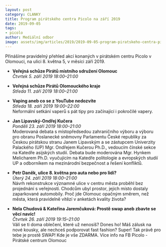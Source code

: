 ```yaml
---
layout: post
category: CLANKY
title: Program pirátského centra Picolo na září 2019
date: 2019-09-05
tags: 
- picolo
author: Mediální odbor
image: assets/img/articles/2019/2019-09-05-program-piratskeho-centra-picolo-na-zari-2019.jpg  #751x422 pixelu
---
```

Přinášíme pravidelný přehled akcí konaných v pirátském centru Picolo v Olomouci, na ulici 8. května 5, v měsíci září 2019.

* **Veřejná schůze Pirátů místního sdružení Olomouc**  
*Čtvrtek 5. září 2019 18:00–21:00*  

* **Veřejná schůze Pirátů Olomouckého kraje**  
*Středa 11. září 2019 18:00–21:00*  

* **Vaping aneb co se z YouTube nedozvíte**  
*Středa 18. září 2019 19:00–22:00*  
Neformální setkání vaperů s pát tipy pro začínající i pokročilé vapery.

* **Jan Lipavský-Ondřej Kučera**  
*Pondělí 23. září 2019 18:00–21:00*  
Moderovaná debata s místopředsedou zahraničního výboru a výboru pro obranu Poslanecké sněmovny Parlamentu České republiky za Českou pirátskou stranu Janem Lipavským a se zástupcem Univerzity Palackého (UP) Mgr. Ondřejem Kučerou Ph.D., vedoucím čínské sekce na Katedře asijských studií. Debata bude moderována Mgr. Hynkem Melicharem Ph.D. vyučujícím na Katedře politologie a evropských studií UP a odborníkem na mezinárodní bezpečnost a řešení konfliktů.

* **Petr Daněk, ulice 8. května pro auta nebo pro lidi?**  
*Úterý 24. září 2019 18:00–21:00*  
Návrh rekonstrukce významné ulice v centru města proběhl bez projednání s veřejností. Chodcům ubyl prostor, jejich místo dostaly zaparkované automobily. Proč jde Olomouc opačným směrem, než města, která pravidelně vítězí v anketách kvality života?

* **Nela Chudová & Kateřina Jaremčuková: Prostě swap aneb zbavte se věcí navíc!**  
*Čtvrtek 26. září 2019 19:15–21:00*  
Válí se ti doma oblečení, které už nenosíš? Dones ho! Máš zálusk na nové kousky, ale nechceš podporovat fast fashion? Super! Tak právě pro tebe je prostě SWAP! Kde je vše ZDARMA. Více info na FB Picolo - Pirátské centrum Olomouc
